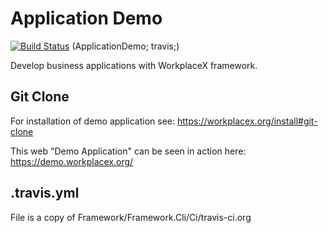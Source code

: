 # Application Demo
[![Build Status](https://travis-ci.org/WorkplaceX/ApplicationDemo.svg?branch=master)](https://travis-ci.org/WorkplaceX/ApplicationDemo)
(ApplicationDemo; travis;)

Develop business applications with WorkplaceX framework.

## Git Clone
For installation of demo application see: https://workplacex.org/install#git-clone

This web "Demo Application" can be seen in action here: https://demo.workplacex.org/

## .travis.yml
File is a copy of Framework/Framework.Cli/Ci/travis-ci.org
